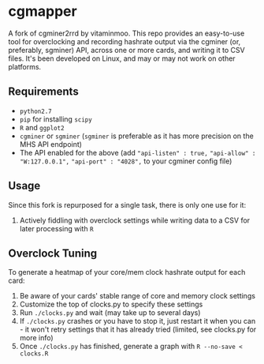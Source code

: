 # cgmapper

A fork of cgminer2rrd by vitaminmoo. This repo provides an easy-to-use tool for overclocking and recording hashrate output via the cgminer (or, preferably, sgminer) API, across one or more cards, and writing it to CSV files. It's been developed on Linux, and may or may not work on other platforms.

## Requirements

* `python2.7`
* `pip` for installing `scipy`
* `R` and `ggplot2`
* `cgminer` or `sgminer` (`sgminer` is preferable as it has more precision on the MHS API endpoint)
* The API enabled for the above (add `"api-listen" : true,` `"api-allow" : "W:127.0.0.1",` `"api-port" : "4028",` to your cgminer config file)

## Usage

Since this fork is repurposed for a single task, there is only one use for it:

1. Actively fiddling with overclock settings while writing data to a CSV for later processing with `R`

## Overclock Tuning

To generate a heatmap of your core/mem clock hashrate output for each card:

1. Be aware of your cards' stable range of core and memory clock settings
2. Customize the top of clocks.py to specify these settings
3. Run `./clocks.py` and wait (may take up to several days)
4. If `./clocks.py` crashes or you have to stop it, just restart it when you can - it won't retry settings that it has already tried (limited, see clocks.py for more info)
5. Once `./clocks.py` has finished, generate a graph with `R --no-save < clocks.R`
